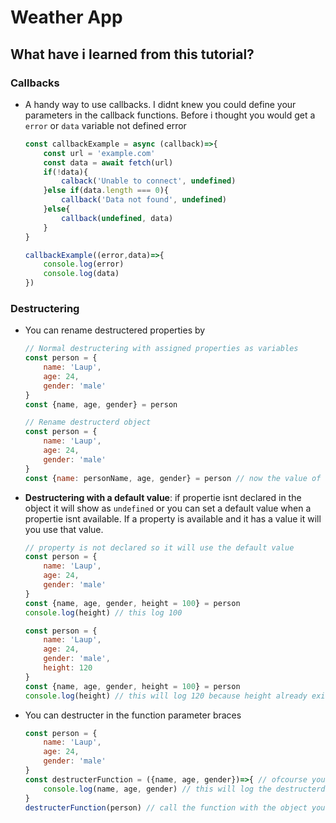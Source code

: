 # Weather App
## What have i learned from this tutorial?
### Callbacks
*   A handy way to use callbacks. I didnt knew you could define your parameters in the callback functions. Before i thought you would get a `error` or `data` variable not defined error
    ```js
    const callbackExample = async (callback)=>{
        const url = 'example.com'
        const data = await fetch(url)
        if(!data){
            calback('Unable to connect', undefined)
        }else if(data.length === 0){
            callback('Data not found', undefined)
        }else{
            callback(undefined, data)
        }
    }

    callbackExample((error,data)=>{
        console.log(error)
        console.log(data)
    })
    ```

### Destructering 
*   You can rename destructered properties by 
    ```js
    // Normal destructering with assigned properties as variables
    const person = {
        name: 'Laup',
        age: 24,
        gender: 'male'
    }
    const {name, age, gender} = person
    ```
    ```js
    // Rename destructerd object
    const person = {
        name: 'Laup',
        age: 24,
        gender: 'male'
    }
    const {name: personName, age, gender} = person // now the value of name can be asccet by using the personName variable
    ```
*   **Destructering with a default value**: if propertie isnt declared in the object it will show as `undefined` or you can set a default value when a propertie isnt available. If a property is available and it has a value it will you use that value.
    ```js
    // property is not declared so it will use the default value
    const person = {
        name: 'Laup',
        age: 24,
        gender: 'male'
    }
    const {name, age, gender, height = 100} = person
    console.log(height) // this log 100
    ```
    ```js
    const person = {
        name: 'Laup',
        age: 24,
        gender: 'male',
        height: 120
    }
    const {name, age, gender, height = 100} = person
    console.log(height) // this will log 120 because height already exist in the object person 
    ```
*   You can destructer in the function parameter braces
    ```js
    const person = {
        name: 'Laup',
        age: 24,
        gender: 'male'
    }
    const destructerFunction = ({name, age, gender})=>{ // ofcourse you can also make a default value for the destructer version of this
        console.log(name, age, gender) // this will log the destructerd person
    }
    destructerFunction(person) // call the function with the object you want to destructure
    ```